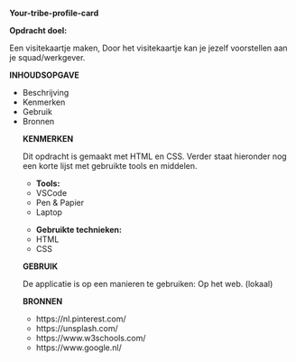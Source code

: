 <strong>Your-tribe-profile-card</strong>

<strong>Opdracht doel:</strong> 

Een visitekaartje maken, Door het visitekaartje kan je jezelf voorstellen aan je squad/werkgever.

<strong>INHOUDSOPGAVE</strong>

<ul>
        <li class="first-li">
          Beschrijving
        </li>
        <li>Kenmerken</li>
        <li>Gebruik</li>
        <li>Bronnen</li>
      </ul>



<ul>

<strong>KENMERKEN</strong>

Dit  opdracht is gemaakt met HTML en CSS.
Verder staat hieronder nog een korte lijst met gebruikte tools en middelen.

<ul>
        <li class="first-li">
          <strong>Tools:</strong>
        </li>
        <li>VSCode</li>
        <li>Pen & Papier</li>
        <li>Laptop</li>
      </ul>



<ul>
        <li class="first-li">
          <strong>Gebruikte technieken:</strong>
        </li>
        <li>HTML</li>
        <li>CSS</li>
      </ul>



<strong>GEBRUIK</strong>



De applicatie is op een manieren te gebruiken: Op het web. (lokaal)



<strong>BRONNEN</strong>



<ul>
        <li class="first-li">
          https://nl.pinterest.com/
        </li>
        <li>https://unsplash.com/</li>
        <li>https://www.w3schools.com/</li>
        <li>https://www.google.nl/</li>
      </ul>
